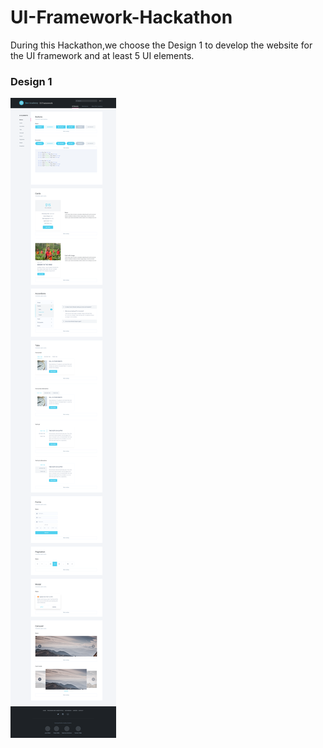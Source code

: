 # UI-Framework-Hackathon

During this Hackathon,we choose the Design 1 to develop the website for the UI framework and at least 5 UI elements. 

### Design 1
![Design 1](images/Desing_1_BovAcademy_UIFramework.png)
